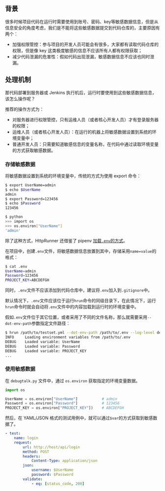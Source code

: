
## 背景

很多时候项目代码在运行时需要使用到账号、密码、key等敏感数据信息，但是从信息安全的角度考虑，我们是不能将这些敏感数据提交到代码仓库的，主要原因有两个：

- 加强权限管控：参与项目的开发人员可能会有很多，大家都有读取代码仓库的权限，但是像 key 这类极度敏感的信息不应该所有人都有权限获取；
- 减少代码泄漏的危害性：假如代码出现泄漏，敏感数据信息不应该也同时泄漏。

## 处理机制

那代码部署到服务器或 Jenkins 执行机后，运行时要使用到这些敏感数据信息，该怎么操作呢？

推荐的操作方式为：

- 对服务器进行权限管控，只有运维人员（或者核心开发人员）才有登录服务器的权限；
- 运维人员（或者核心开发人员）：在运行的机器上将敏感数据设置到系统的环境变量中；
- 普通开发人员：只需要知道敏感信息的变量名称，在代码中通过读取环境变量的方式获取敏感数据。

### 存储敏感数据

将敏感数据设置到系统的环境变量中，传统的方式为使用 export 命令：

```bash
$ export UserName=admin
$ echo $UserName
admin
$ export Password=123456
$ echo $Password
123456

$ python
>>> import os
>>> os.environ["UserName"]
'admin'
```

除了这种方式，HttpRunner 还借鉴了 pipenv [加载`.env`的方式][pipenv_load_env]。

在项目中，创建`.env`文件，将敏感数据信息放置到其中，存储采用`name=value`的格式：

```bash
$ cat .env
UserName=admin
Password=123456
PROJECT_KEY=ABCDEFGH
```

同时，`.env`文件不应该添加到代码仓库中，建议将`.env`加入到`.gitignore`中。

默认情况下，`.env`文件应该位于运行`hrun`命令的同级目录下，在此情况下，运行`hrun`命令时就会自动将`.env`文件中的内容加载到运行时的环境变量中。

假如`.env`文件位于其它位置，或者采用了不同的文件名称，那么就需要采用`--dot-env-path`参数指定文件路径：

```bash
$ hrun /path/to/testset.yml --dot-env-path /path/to/.env --log-level debug
INFO     Loading environment variables from /path/to/.env
DEBUG    Loaded variable: UserName
DEBUG    Loaded variable: Password
DEBUG    Loaded variable: PROJECT_KEY
...
```

### 使用敏感数据

在 `debugtalk.py` 文件中，通过 `os.environ` 获取指定的环境变量数据。

```python
import os

UserName = os.environ["UserName"]           # admin
Password = os.environ["Password"]           # 123456
PROJECT_KEY = os.environ["PROJECT_KEY"])    # ABCDEFGH
```

然后，在 YAML/JSON 格式的测试用例中，就可以通过`$var`的方式获取到敏感数据了。

```yaml
- test:
    name: login
    request:
        url: http://host/api/login
        method: POST
        headers:
            Content-Type: application/json
        json:
            username: $UserName
            password: $Password
        validate:
            - eq: [status_code, 200]
```

[pipenv_load_env]: https://docs.pipenv.org/advanced/#automatic-loading-of-env